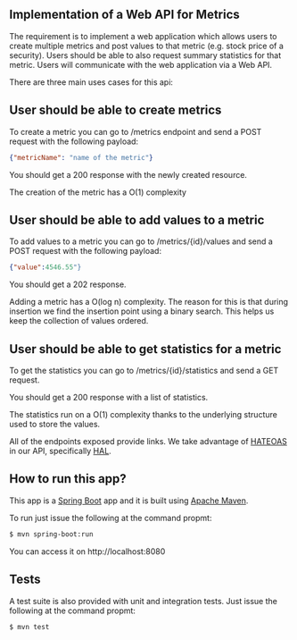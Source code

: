 Implementation of a Web API for Metrics
---------------------------------------

The requirement is to implement a web application which allows users to create multiple metrics and post values to that metric
(e.g. stock price of a security). Users should be able to also request summary statistics for that metric.
Users will communicate with the web application via a Web API.


There are three main uses cases for this api:

User should be able to create metrics
-------------------------------------
To create a metric you can go to /metrics endpoint and send a POST request with the following payload:
```json
{"metricName": "name of the metric"}
```
You should get a 200 response with the newly created resource.

The creation of the metric has a O(1) complexity

User should be able to add values to a metric
---------------------------------------------

To add values to a metric you can go to /metrics/{id}/values and send a POST request with the following payload:
```json
{"value":4546.55"}
```
You should get a 202 response.

Adding a metric has a O(log n) complexity. The reason for this is that during insertion we find the insertion point using a binary search. This helps us keep the collection of values ordered.

User should be able to get statistics for a metric
--------------------------------------------------

To get the statistics you can go to /metrics/{id}/statistics and send a GET request.

You should get a 200 response with a list of statistics.

The statistics run on a O(1) complexity thanks to the underlying structure used to store the values.

All of the endpoints exposed provide links. We take advantage of [HATEOAS](https://en.wikipedia.org/wiki/HATEOAS) in our API, specifically [HAL](https://en.wikipedia.org/wiki/Hypertext_Application_Language).

How to run this app?
-------------------
This app is a [Spring Boot](https://spring.io/projects/spring-boot) app and it is built using [Apache Maven](https://maven.apache.org/). 

To run just issue the following at the command propmt:
```bash
$ mvn spring-boot:run
```
You can access it on http://localhost:8080

Tests
-----
A test suite is also provided with unit and integration tests. Just issue the following at the command propmt:
```bash
$ mvn test
```
